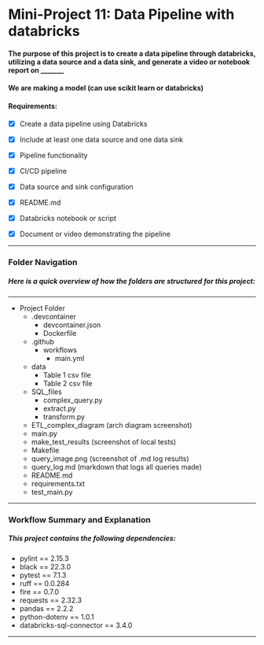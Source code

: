 # Mini-Project 11: Data Pipeline with databricks
#### The purpose of this project is to create a data pipeline through databricks, utilizing a data source and a data sink, and generate a video or notebook report on _______

#### We are making a model (can use scikit learn or databricks)

#### Requirements:

- [X] Create a data pipeline using Databricks
- [X] Include at least one data source and one data sink
- [X] Pipeline functionality 
- [X] CI/CD pipeline
- [X] Data source and sink configuration 
- [X] README.md
- [x] Databricks notebook or script
- [x] Document or video demonstrating the pipeline


---
### Folder Navigation
##### Here is a quick overview of how the folders are structured for this project:
---
- Project Folder
    - .devcontainer
        - devcontainer.json
        - Dockerfile
    - .github
        - workflows
            - main.yml
    - data
        - Table 1 csv file
        - Table 2 csv file
    - SQL_files
        - complex_query.py
        - extract.py
        - transform.py
    - ETL_complex_diagram (arch diagram screenshot)
    - main.py
    - make_test_results (screenshot of local tests)
    - Makefile
    - query_image.png (screenshot of .md log results)
    - query_log.md (markdown that logs all queries made)
    - README.md
    - requirements.txt
    - test_main.py
---
### Workflow Summary and Explanation
##### This project contains the following dependencies:
- pylint == 2.15.3
- black == 22.3.0
- pytest == 7.1.3
- ruff == 0.0.284
- fire == 0.7.0
- requests == 2.32.3
- pandas == 2.2.2
- python-dotenv == 1.0.1
- databricks-sql-connector == 3.4.0
---




